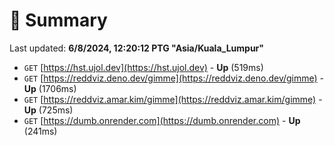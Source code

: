 # 📖 Summary
Last updated: **6/8/2024, 12:20:12 PTG "Asia/Kuala_Lumpur"**

- `GET` [https://hst.ujol.dev](https://hst.ujol.dev) - **Up** (519ms)
- `GET` [https://reddviz.deno.dev/gimme](https://reddviz.deno.dev/gimme) - **Up** (1706ms)
- `GET` [https://reddviz.amar.kim/gimme](https://reddviz.amar.kim/gimme) - **Up** (725ms)
- `GET` [https://dumb.onrender.com](https://dumb.onrender.com) - **Up** (241ms)
